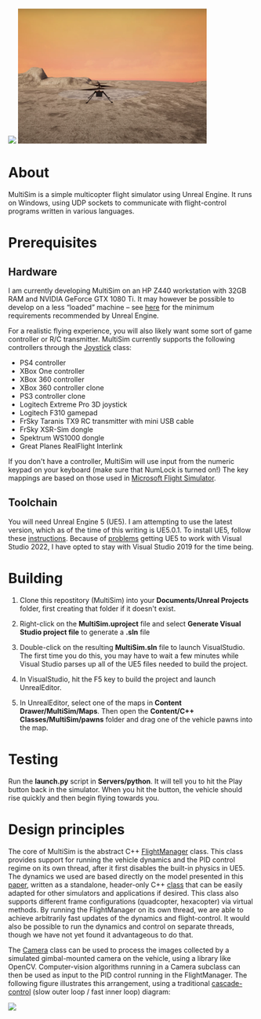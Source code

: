 <a href="https://www.youtube.com/watch?v=mobemDcX9ew"><img src="Extras/media/IndoorScene.png" height=275></a>
<a href="https://www.youtube.com/watch?v=h6107MBgQ98"><img src="Extras/media/Mars2.png" height=275></a>

# About

MultiSim is a simple multicopter flight simulator using Unreal Engine.  It runs on Windows, using UDP
sockets to communicate with flight-control programs written in various languages.

# Prerequisites

## Hardware

I am currently developing MultiSim on an HP Z440 workstation with 32GB
RAM and NVIDIA GeForce GTX 1080 Ti. It may however be possible to develop on a
less &ldquo;loaded&rdquo; machine &ndash; see
[here](https://docs.unrealengine.com/4.27/en-US/Basics/InstallingUnrealEngine/RecommendedSpecifications/)
for the minimum requirements recommended by Unreal Engine.

For a realistic flying experience, you will also likely want some sort of game
controller or R/C transmitter.  MultiSim currently supports the following controllers
through the
[Joystick](https://github.com/simondlevy/MultiSim/blob/master/Source/MultiSim/Joystick.h)
class:

* PS4 controller
* XBox One controller
* XBox 360 controller
* XBox 360 controller clone
* PS3 controller clone
* Logitech Extreme Pro 3D joystick
* Logitech F310 gamepad
* FrSky Taranis TX9 RC transmitter with mini USB cable 
* FrSky XSR-Sim dongle
* Spektrum WS1000 dongle
* Great Planes RealFlight Interlink

If you don't have a controller, MultiSim will use input from the numeric keypad on your keyboard (make sure
that NumLock is turned on!)
The key mappings are based on those used in [Microsoft Flight Simulator](https://www.flightsimbooks.com/flightsimhandbook/keyboardcontrols.php#:~:text=Microsoft%20Flight%20Simulator%20Handbook%20%20%20Control%20,%20Keypad%202%20%2043%20more%20rows%20i).

## Toolchain

You will need Unreal Engine 5 (UE5). I am attempting to use the latest version, which as of the time of this
writing is UE5.0.1. To install UE5, follow these [instructions](https://docs.unrealengine.com/en-US/GettingStarted/Installation/index.html).
Because of
[problems](https://forums.unrealengine.com/t/unhandled-exception-when-building-blank-project-version-1-2-is-not-supported-version/510668/17)
getting UE5 to work with Visual Studio 2022, I have opted to stay with Visual Studio
2019 for the time being.

# Building

1. Clone this repostitory (MultiSim) into your
<b>Documents/Unreal Projects</b> folder, first creating that folder if it
doesn't exist.

2. Right-click on the <b>MultiSim.uproject</b> 
file and select <b>Generate Visual Studio project file</b> to generate a <b>.sln</b> file

3. Double-click on the resulting <b>MultiSim.sln</b> file to launch VisualStudio.  The first time
you do this, you may have to wait a few minutes while Visual Studio parses up all of the UE5 files needed
to build the project.

4. In VisualStudio, hit the F5 key to build the project and launch UnrealEditor.

5. In UnrealEditor, select one of the maps in <b>Content Drawer/MultiSim/Maps</b>. Then open the
<b>Content/C++ Classes/MultiSim/pawns</b> folder and drag one of the
vehicle pawns into the map. 

# Testing

Run the <b>launch.py</b> script in <b>Servers/python</b>.  It will tell you to hit the Play
button back in the simulator.  When you hit the button, the vehicle should rise quickly and then
begin flying towards you.

# Design principles

The core of MultiSim is the abstract C++ 
[FlightManager](https://github.com/simondlevy/MultiSim/blob/master/Source/MultiSim/FlightManager.hpp) 
class. This class provides support for running the vehicle dynamics and the PID control
regime on its own thread, after it first disables the
built-in physics in UE5.  The dynamics we used are based directly on the model
presented in this [paper](https://infoscience.epfl.ch/record/97532/files/325.pdf), 
written as a standalone, header-only C++ 
[class](https://github.com/simondlevy/MultiSim/blob/master/Source/MultiSim/Dynamics.hpp)
that can be easily adapted for other simulators and applications if desired.
This class also supports different frame configurations (quadcopter,
hexacopter) via virtual methods. By running the FlightManager on its own
thread, we are able to achieve arbitrarily fast updates of the dynamics and
flight-control.  It would also be possible to run the dynamics and control on
separate threads, though we have not yet found it advantageous to do that.

The
[Camera](https://github.com/simondlevy/MultiSim/blob/master/Source/MultiSim/Camera.hpp)
class can be used to process
the images collected by a simulated gimbal-mounted camera on the vehicle, using
a library like OpenCV.  Computer-vision algorithms running in a Camera subclass can then be used
as input to the PID control running in the FlightManager.  The following figure
illustrates this arrangement, using a traditional
[cascade-control](https://controlguru.com/the-cascade-control-architecture/)
(slow outer loop / fast inner loop) diagram:

<img src="Extras/media/Control.png" width=800></a>
